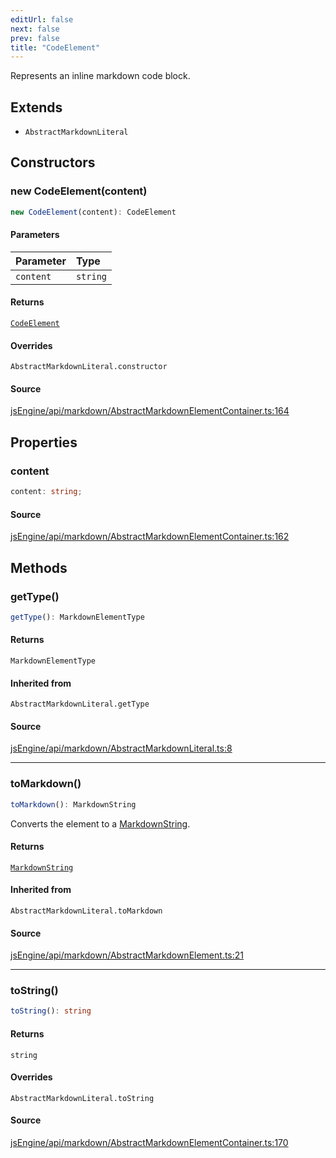 ```yaml
---
editUrl: false
next: false
prev: false
title: "CodeElement"
---
```


Represents an inline markdown code block.

## Extends

- `AbstractMarkdownLiteral`

## Constructors

### new CodeElement(content)

```ts
new CodeElement(content): CodeElement
```

#### Parameters

| Parameter | Type |
| :------ | :------ |
| `content` | `string` |

#### Returns

[`CodeElement`](CodeElement.md)

#### Overrides

`AbstractMarkdownLiteral.constructor`

#### Source

[jsEngine/api/markdown/AbstractMarkdownElementContainer.ts:164](https://github.com/mProjectsCode/obsidian-js-engine-plugin/blob/ed3359bafa6ca5667a1f852b3d8e87476c86ce23/jsEngine/api/markdown/AbstractMarkdownElementContainer.ts#L164)

## Properties

### content

```ts
content: string;
```

#### Source

[jsEngine/api/markdown/AbstractMarkdownElementContainer.ts:162](https://github.com/mProjectsCode/obsidian-js-engine-plugin/blob/ed3359bafa6ca5667a1f852b3d8e87476c86ce23/jsEngine/api/markdown/AbstractMarkdownElementContainer.ts#L162)

## Methods

### getType()

```ts
getType(): MarkdownElementType
```

#### Returns

`MarkdownElementType`

#### Inherited from

`AbstractMarkdownLiteral.getType`

#### Source

[jsEngine/api/markdown/AbstractMarkdownLiteral.ts:8](https://github.com/mProjectsCode/obsidian-js-engine-plugin/blob/ed3359bafa6ca5667a1f852b3d8e87476c86ce23/jsEngine/api/markdown/AbstractMarkdownLiteral.ts#L8)

***

### toMarkdown()

```ts
toMarkdown(): MarkdownString
```

Converts the element to a [MarkdownString](../../../../../obsidian-js-engine-plugin-docs/api/classes/markdownstring).

#### Returns

[`MarkdownString`](MarkdownString.md)

#### Inherited from

`AbstractMarkdownLiteral.toMarkdown`

#### Source

[jsEngine/api/markdown/AbstractMarkdownElement.ts:21](https://github.com/mProjectsCode/obsidian-js-engine-plugin/blob/ed3359bafa6ca5667a1f852b3d8e87476c86ce23/jsEngine/api/markdown/AbstractMarkdownElement.ts#L21)

***

### toString()

```ts
toString(): string
```

#### Returns

`string`

#### Overrides

`AbstractMarkdownLiteral.toString`

#### Source

[jsEngine/api/markdown/AbstractMarkdownElementContainer.ts:170](https://github.com/mProjectsCode/obsidian-js-engine-plugin/blob/ed3359bafa6ca5667a1f852b3d8e87476c86ce23/jsEngine/api/markdown/AbstractMarkdownElementContainer.ts#L170)
